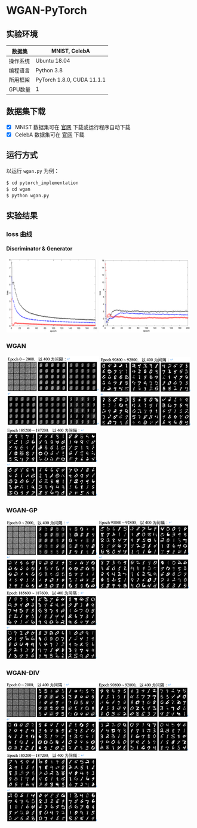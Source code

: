 # WGAN-PyTorch

## 实验环境

| 数据集   | MNIST, CelebA              |
| -------- | -------------------------- |
| 操作系统 | Ubuntu 18.04               |
| 编程语言 | Python 3.8                 |
| 所用框架 | PyTorch 1.8.0, CUDA 11.1.1 |
| GPU数量  | 1                          |

## 数据集下载

- [x] MNIST 数据集可在 [官网](http://yann.lecun.com/exdb/mnist/) 下载或运行程序自动下载
- [x] CelebA 数据集可在 [官网](https://mmlab.ie.cuhk.edu.hk/projects/CelebA.html) 下载

## 运行方式

以运行 `wgan.py` 为例：

```sh
$ cd pytorch_implementation
$ cd wgan
$ python wgan.py
```

## 实验结果

### loss 曲线

#### Discriminator & Generator

<img src="images/loss_d.png" alt="1" style="zoom:50%;" /> <img src="images/loss_g.png" alt="2" style="zoom:50%;" />

### WGAN

<img src="images/1.png" alt="1" style="zoom:33%;" /> <img src="images/2.png" alt="2" style="zoom:33%;" /> <img src="images/3.png" alt="3" style="zoom:33%;" />

### WGAN-GP

<img src="images/4.png" alt="4" style="zoom:33%;" /> <img src="images/5.png" alt="5" style="zoom:33%;" /> <img src="images/6.png" alt="6" style="zoom:33%;" />

### WGAN-DIV

<img src="images/7.png" alt="7" style="zoom:33%;" /> <img src="images/8.png" alt="8" style="zoom:33%;" /> <img src="images/9.png" alt="9" style="zoom:33%;" />

